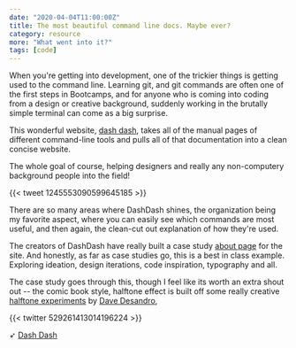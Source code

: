 ```yaml
---
date: "2020-04-04T11:00:00Z"
title: The most beautiful command line docs. Maybe ever? 
category: resource
more: "What went into it?"
tags: [code]
---
```


When you're getting into development, one of the trickier things is getting used to the command line. Learning git, and git commands are often one of the first steps in Bootcamps, and for anyone who is coming into coding from a design or creative background, suddenly working in the brutally simple terminal can come as a big surprise.

This wonderful website, [dash dash](https://dashdash.io/), takes all of the manual pages of different command-line tools and pulls all of that documentation into a clean concise website. 

<!--more-->

The whole goal of course, helping designers and really any non-computery background people into the field!

{{< tweet 1245553090599645185 >}}

There are so many areas where DashDash shines, the organization being my favorite aspect, where you can easily see which commands are most useful, and then again, the clean-cut out explanation of how they're used.

The creators of DashDash have really built a case study [about page](https://dashdash.io/about) for the site. And honestly, as far as case studies go, this is a best in class example. Exploring ideation, design iterations, code inspiration, typography and all.

The case study goes through this, though I feel like its worth an extra shout out --  the comic book style, halftone effect is built off some really creative [halftone experiments](http://breathing-halftone.desandro.com/) by [Dave Desandro](https://desandro.com/), 

{{< twitter 529261413014196224 >}}

➶ [Dash Dash](https://dashdash.io/)
